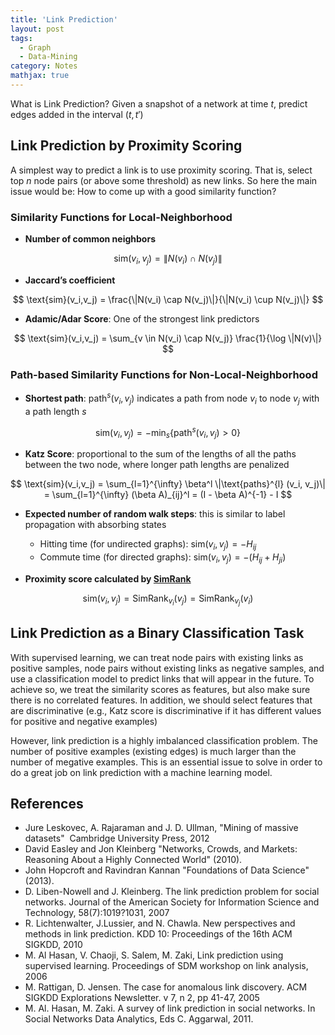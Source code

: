 ```yaml
---
title: 'Link Prediction'
layout: post
tags:
  - Graph
  - Data-Mining
category: Notes
mathjax: true
---
```



What is Link Prediction?
Given a snapshot of a network at time $t$, predict edges added in the interval $(t,t')$

<!-- Type of Predictions:
- Link existance (binary classification problem)
- Link weight (regression problem). E.g., predicting movie rating for users
- Link type (multi-class classification problem) -->


<!--more-->


## Link Prediction by Proximity Scoring

A simplest way to predict a link is to use proximity scoring.
That is, select top $n$ node pairs (or above some threshold) as new links.
So here the main issue would be: How to come up with a good similarity function?

### Similarity Functions for Local-Neighborhood

- **Number of common neighbors**

$$
\text{sim}(v_i,v_j) = \|N(v_i) \cap N(v_j)\|
$$

- **Jaccard’s coefficient**

$$
\text{sim}(v_i,v_j) = \frac{\|N(v_i) \cap N(v_j)\|}{\|N(v_i) \cup N(v_j)\|}
$$

- **Adamic/Adar Score**: One of the strongest link predictors

$$
\text{sim}(v_i,v_j) = \sum_{v \in N(v_i) \cap N(v_j)} \frac{1}{\log \|N(v)\|}
$$

### Path-based Similarity Functions for Non-Local-Neighborhood

- **Shortest path**: $\text{path}^s (v_i, v_j)$ indicates a path from node $v_i$ to node $v_j$ with a path length $s$

$$
\text{sim}(v_i,v_j) = -\min_s\{\text{path}^s (v_i, v_j) > 0\}
$$

- **Katz Score**: proportional to the sum of the lengths of all the paths between the two node, where longer path lengths are penalized

$$
\text{sim}(v_i,v_j) = \sum_{l=1}^{\infty} \beta^l \|\text{paths}^{l} (v_i, v_j)\| = \sum_{l=1}^{\infty} (\beta A)_{ij}^l = (I - \beta A)^{-1} - I
$$

- **Expected number of random walk steps**: this is similar to label propagation with absorbing states
  - Hitting time (for undirected graphs): $\text{sim}(v_i,v_j) = -H_{ij}$
  - Commute time (for directed graphs): $\text{sim}(v_i,v_j) = -(H_{ij} + H_{ji})$

- **Proximity score calculated by [SimRank](../../../2020/05/22/PageRank#simrank-random-walk-with-restarts)**


$$
\text{sim}(v_i,v_j) = \text{SimRank}_{v_i}(v_j) = \text{SimRank}_{v_j}(v_i)
$$

<!-- 
 -->

## Link Prediction as a Binary Classification Task

With supervised learning, we can treat node pairs with existing links as positive samples, node pairs without existing links as negative samples, and use a classification model to predict links that will appear in the future.
To achieve so, we treat the similarity scores as features, but also make sure there is no correlated features.
In addition, we should select features that are discriminative (e.g., Katz score is discriminative if it has different values for positive and negative examples)

However, link prediction is a highly imbalanced classification problem.
The number of positive examples (existing edges) is much larger than the number of megative examples.
This is an essential issue to solve in order to do a great job on link prediction with a machine learning model.


<!-- 
## Network Embedding

### Low-Rank Approximations

Eigen-decomposition
|
V
Truncated Singular Value Decomposition (SVD)

(map the graph into a low-dim eigen space and then calculate sim score)

### Graph Representation Learning

map each node in a network into a low-dimensional space

1. Define an encoder that maps from nodes to embeddings
2. Define a [node similarity function](../../../2020/05/25/Link-Prediction#similarity-functions-for-local-Neighborhood)
3. Optimize the parameters of the encoder so that:

$$
\text{sim}(u, v) \approx \mathbb{z}_v^T\mathbb{z}_u
$$ 

The most promintnet papers: DeepWalk, Node2vec
-->

## References

- Jure Leskovec, A. Rajaraman and J. D. Ullman, "Mining of massive datasets"  Cambridge University Press, 2012
- David Easley and Jon Kleinberg "Networks, Crowds, and Markets: Reasoning About a Highly Connected World" (2010).
- John Hopcroft and Ravindran Kannan "Foundations of Data Science" (2013).
- D. Liben-Nowell and J. Kleinberg. The link prediction problem for social networks. Journal of the American Society for Information Science and Technology, 58(7):1019?1031, 2007 
- R. Lichtenwalter, J.Lussier, and N. Chawla. New perspectives and methods in link prediction. KDD 10: Proceedings of the 16th ACM SIGKDD, 2010 
- M. Al Hasan, V. Chaoji, S. Salem, M. Zaki, Link prediction using supervised learning. Proceedings of SDM workshop on link analysis, 2006 
- M. Rattigan, D. Jensen. The case for anomalous link discovery. ACM SIGKDD Explorations Newsletter. v 7, n 2, pp 41-47, 2005 
- M. Al. Hasan, M. Zaki. A survey of link prediction in social networks. In Social Networks Data Analytics, Eds C. Aggarwal, 2011.
